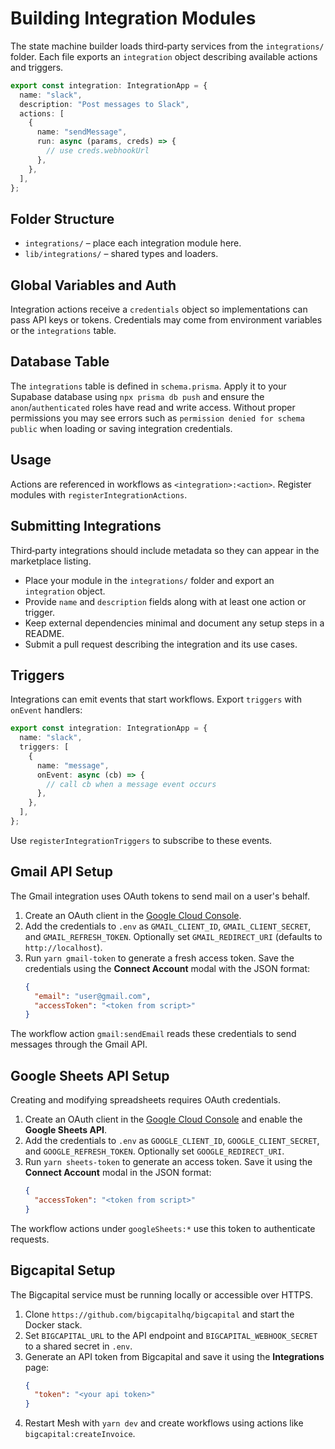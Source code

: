 # Building Integration Modules

The state machine builder loads third‑party services from the `integrations/` folder. Each file exports an `integration` object describing available actions and triggers.

```ts
export const integration: IntegrationApp = {
  name: "slack",
  description: "Post messages to Slack",
  actions: [
    {
      name: "sendMessage",
      run: async (params, creds) => {
        // use creds.webhookUrl
      },
    },
  ],
};
```

## Folder Structure
- `integrations/` – place each integration module here.
- `lib/integrations/` – shared types and loaders.

## Global Variables and Auth
Integration actions receive a `credentials` object so implementations can pass API keys or tokens. Credentials may come from environment variables or the `integrations` table.

## Database Table

The `integrations` table is defined in `schema.prisma`. Apply it to your
Supabase database using `npx prisma db push` and ensure the
`anon`/`authenticated` roles have read and write access. Without proper
permissions you may see errors such as `permission denied for schema public`
when loading or saving integration credentials.

## Usage
Actions are referenced in workflows as `<integration>:<action>`. Register modules with `registerIntegrationActions`.

## Submitting Integrations

Third‑party integrations should include metadata so they can appear in the marketplace listing.

- Place your module in the `integrations/` folder and export an `integration` object.
- Provide `name` and `description` fields along with at least one action or trigger.
- Keep external dependencies minimal and document any setup steps in a README.
- Submit a pull request describing the integration and its use cases.
## Triggers

Integrations can emit events that start workflows. Export `triggers` with `onEvent` handlers:

```ts
export const integration: IntegrationApp = {
  name: "slack",
  triggers: [
    {
      name: "message",
      onEvent: async (cb) => {
        // call cb when a message event occurs
      },
    },
  ],
};
```

Use `registerIntegrationTriggers` to subscribe to these events.

## Gmail API Setup

The Gmail integration uses OAuth tokens to send mail on a user's behalf.

1. Create an OAuth client in the [Google Cloud Console](https://console.cloud.google.com/apis/credentials).
2. Add the credentials to `.env` as `GMAIL_CLIENT_ID`, `GMAIL_CLIENT_SECRET`, and `GMAIL_REFRESH_TOKEN`. Optionally set `GMAIL_REDIRECT_URI` (defaults to `http://localhost`).
3. Run `yarn gmail-token` to generate a fresh access token. Save the credentials using the **Connect Account** modal with the JSON format:
   ```json
   {
     "email": "user@gmail.com",
     "accessToken": "<token from script>"
   }
   ```

The workflow action `gmail:sendEmail` reads these credentials to send messages through the Gmail API.

## Google Sheets API Setup

Creating and modifying spreadsheets requires OAuth credentials.

1. Create an OAuth client in the [Google Cloud Console](https://console.cloud.google.com/apis/credentials) and enable the **Google Sheets API**.
2. Add the credentials to `.env` as `GOOGLE_CLIENT_ID`, `GOOGLE_CLIENT_SECRET`, and `GOOGLE_REFRESH_TOKEN`. Optionally set `GOOGLE_REDIRECT_URI`.
3. Run `yarn sheets-token` to generate an access token. Save it using the **Connect Account** modal in the JSON format:
   ```json
   {
     "accessToken": "<token from script>"
   }
   ```

The workflow actions under `googleSheets:*` use this token to authenticate requests.

## Bigcapital Setup

The Bigcapital service must be running locally or accessible over HTTPS.
1. Clone `https://github.com/bigcapitalhq/bigcapital` and start the Docker stack.
2. Set `BIGCAPITAL_URL` to the API endpoint and `BIGCAPITAL_WEBHOOK_SECRET` to a shared secret in `.env`.
3. Generate an API token from Bigcapital and save it using the **Integrations** page:
   ```json
   {
     "token": "<your api token>"
   }
   ```
4. Restart Mesh with `yarn dev` and create workflows using actions like `bigcapital:createInvoice`.
